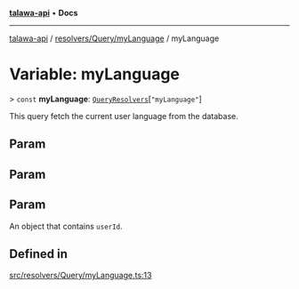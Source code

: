 [**talawa-api**](../../../../README.md) • **Docs**

***

[talawa-api](../../../../modules.md) / [resolvers/Query/myLanguage](../README.md) / myLanguage

# Variable: myLanguage

\> `const` **myLanguage**: [`QueryResolvers`](../../../../types/generatedGraphQLTypes/type-aliases/QueryResolvers.md)\[`"myLanguage"`\]

This query fetch the current user language from the database.

## Param

## Param

## Param

An object that contains `userId`.

## Defined in

[src/resolvers/Query/myLanguage.ts:13](https://github.com/PalisadoesFoundation/talawa-api/blob/c952c7a3bfd4b8b910fbae10313f5402ade5a9d4/src/resolvers/Query/myLanguage.ts#L13)
